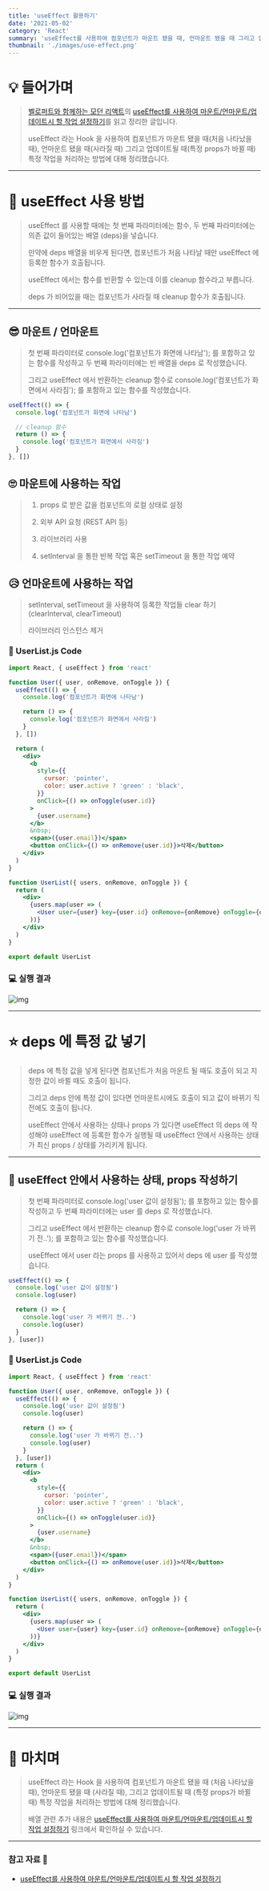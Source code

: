 ```yaml
---
title: 'useEffect 활용하기'
date: '2021-05-02'
category: 'React'
summary: 'useEffect를 사용하여 컴포넌트가 마운트 됐을 때, 언마운트 됐을 때 그리고 업데이트될 때 특정 작업을 처리하는 방법에 대해 정리했습니다.'
thumbnail: './images/use-effect.png'
---
```


# 💡 들어가며

> [벨로퍼트와 함께하는 모던 리액트](https://react.vlpt.us/)의 [useEffect를 사용하여 마운트/언마운트/업데이트시 할 작업 설정하기](https://react.vlpt.us/basic/16-useEffect.html)를 읽고 정리한 글입니다.
>
> useEffect 라는 Hook 을 사용하여 컴포넌트가 마운트 됐을 때(처음 나타났을 때), 언마운트 됐을 때(사라질 때) 그리고 업데이트될 때(특정 props가 바뀔 때) 특정 작업을 처리하는 방법에 대해 정리했습니다.

<hr>

# 👀 useEffect 사용 방법

> useEffect 를 사용할 때에는 첫 번째 파라미터에는 함수, 두 번째 파라미터에는 의존 값이 들어있는 배열 (deps)을 넣습니다.
>
> 만약에 deps 배열을 비우게 된다면, 컴포넌트가 처음 나타날 때만 useEffect 에 등록한 함수가 호출됩니다.
>
> useEffect 에서는 함수를 반환할 수 있는데 이를 cleanup 함수라고 부릅니다.
>
> deps 가 비어있을 때는 컴포넌트가 사라질 때 cleanup 함수가 호출됩니다.

<hr>

## 😎 마운트 / 언마운트

> 첫 번째 파라미터로 console.log('컴포넌트가 화면에 나타남'); 를 포함하고 있는 함수를 작성하고 두 번째 파라미터에는 빈 배열을 deps 로 작성했습니다.
>
> 그리고 useEffect 에서 반환하는 cleanup 함수로 console.log('컴포넌트가 화면에서 사라짐'); 를 포함하고 있는 함수를 작성했습니다.

```jsx
useEffect(() => {
  console.log('컴포넌트가 화면에 나타남')

  // cleanup 함수
  return () => {
    console.log('컴포넌트가 화면에서 사라짐')
  }
}, [])
```

## 🙄 마운트에 사용하는 작업

> 1. props 로 받은 값을 컴포넌트의 로컬 상태로 설정
>
> 2. 외부 API 요청 (REST API 등)
>
> 3. 라이브러리 사용
>
> 4. setInterval 을 통한 반복 작업 혹은 setTimeout 을 통한 작업 예약

## 😥 언마운트에 사용하는 작업

> setInterval, setTimeout 을 사용하여 등록한 작업들 clear 하기 (clearInterval, clearTimeout)
>
> 라이브러리 인스턴스 제거

### 🔎 UserList.js Code

```jsx
import React, { useEffect } from 'react'

function User({ user, onRemove, onToggle }) {
  useEffect(() => {
    console.log('컴포넌트가 화면에 나타남')

    return () => {
      console.log('컴포넌트가 화면에서 사라짐')
    }
  }, [])

  return (
    <div>
      <b
        style={{
          cursor: 'pointer',
          color: user.active ? 'green' : 'black',
        }}
        onClick={() => onToggle(user.id)}
      >
        {user.username}
      </b>
      &nbsp;
      <span>({user.email})</span>
      <button onClick={() => onRemove(user.id)}>삭제</button>
    </div>
  )
}

function UserList({ users, onRemove, onToggle }) {
  return (
    <div>
      {users.map(user => (
        <User user={user} key={user.id} onRemove={onRemove} onToggle={onToggle} />
      ))}
    </div>
  )
}

export default UserList
```

### 💻 실행 결과

![img](https://images.velog.io/images/mnz/post/65c727ac-f7eb-441e-aae4-4d64789f32e4/kBFMe8m.png)

<hr>

# ⭐ deps 에 특정 값 넣기

> deps 에 특정 값을 넣게 된다면 컴포넌트가 처음 마운트 될 때도 호출이 되고 지정한 값이 바뀔 때도 호출이 됩니다.
>
> 그리고 deps 안에 특정 값이 있다면 언마운트시에도 호출이 되고 값이 바뀌기 직전에도 호출이 됩니다.
>
> useEffect 안에서 사용하는 상태나 props 가 있다면 useEffect 의 deps 에 작성해야 useEffect 에 등록한 함수가 실행될 때 useEffect 안에서 사용하는 상태가 최신 props / 상태를 가리키게 됩니다.

<hr>

## 🧐 useEffect 안에서 사용하는 상태, props 작성하기

> 첫 번째 파라미터로 console.log('user 값이 설정됨'); 를 포함하고 있는 함수를 작성하고 두 번째 파라미터에는 user 를 deps 로 작성했습니다.
>
> 그리고 useEffect 에서 반환하는 cleanup 함수로 console.log('user 가 바뀌기 전..'); 를 포함하고 있는 함수를 작성했습니다.
>
> useEffect 에서 user 라는 props 를 사용하고 있어서 deps 에 user 를 작성했습니다.

```jsx
useEffect(() => {
  console.log('user 값이 설정됨')
  console.log(user)

  return () => {
    console.log('user 가 바뀌기 전..')
    console.log(user)
  }
}, [user])
```

### 🔎 UserList.js Code

```jsx
import React, { useEffect } from 'react'

function User({ user, onRemove, onToggle }) {
  useEffect(() => {
    console.log('user 값이 설정됨')
    console.log(user)

    return () => {
      console.log('user 가 바뀌기 전..')
      console.log(user)
    }
  }, [user])
  return (
    <div>
      <b
        style={{
          cursor: 'pointer',
          color: user.active ? 'green' : 'black',
        }}
        onClick={() => onToggle(user.id)}
      >
        {user.username}
      </b>
      &nbsp;
      <span>({user.email})</span>
      <button onClick={() => onRemove(user.id)}>삭제</button>
    </div>
  )
}

function UserList({ users, onRemove, onToggle }) {
  return (
    <div>
      {users.map(user => (
        <User user={user} key={user.id} onRemove={onRemove} onToggle={onToggle} />
      ))}
    </div>
  )
}

export default UserList
```

### 💻 실행 결과

![img](https://images.velog.io/images/mnz/post/dba1730a-7e9b-453e-987c-cf2564ab0c34/d2oJt9L.png)

<hr>

# 👏 마치며

> useEffect 라는 Hook 을 사용하여 컴포넌트가 마운트 됐을 때 (처음 나타났을 때), 언마운트 됐을 때 (사라질 때), 그리고 업데이트될 때 (특정 props가 바뀔 때) 특정 작업을 처리하는 방법에 대해 정리했습니다.
>
> 배열 관련 추가 내용은 [useEffect를 사용하여 마운트/언마운트/업데이트시 할 작업 설정하기](https://react.vlpt.us/basic/16-useEffect.html) 링크에서 확인하실 수 있습니다.

<hr>

### 참고 자료 📩

- [useEffect를 사용하여 마운트/언마운트/업데이트시 할 작업 설정하기](https://react.vlpt.us/basic/16-useEffect.html)
